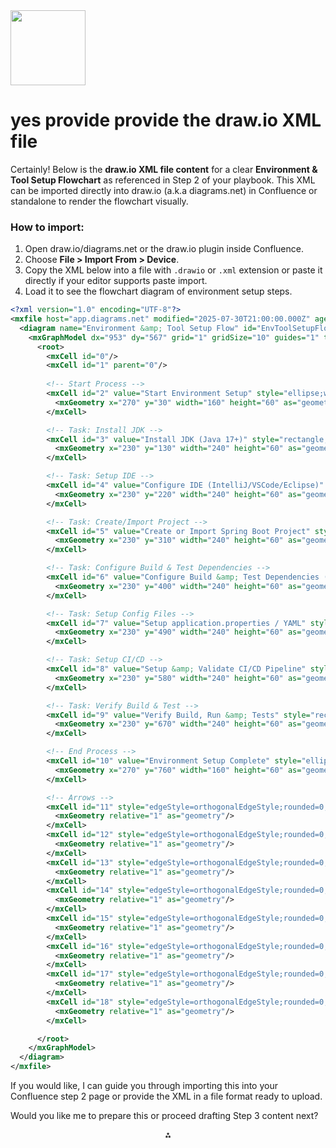 <img src="https://r2cdn.perplexity.ai/pplx-full-logo-primary-dark%402x.png" class="logo" width="120"/>

# yes provide provide the draw.io XML file

Certainly! Below is the **draw.io XML file content** for a clear **Environment \& Tool Setup Flowchart** as referenced in Step 2 of your playbook. This XML can be imported directly into draw.io (a.k.a diagrams.net) in Confluence or standalone to render the flowchart visually.

### How to import:

1. Open draw.io/diagrams.net or the draw.io plugin inside Confluence.
2. Choose **File > Import From > Device**.
3. Copy the XML below into a file with `.drawio` or `.xml` extension or paste it directly if your editor supports paste import.
4. Load it to see the flowchart diagram of environment setup steps.
```xml
<?xml version="1.0" encoding="UTF-8"?>
<mxfile host="app.diagrams.net" modified="2025-07-30T21:00:00.000Z" agent="5.0 (Windows)" etag="12345" version="16.4.2" type="device">
  <diagram name="Environment &amp; Tool Setup Flow" id="EnvToolSetupFlow">
    <mxGraphModel dx="953" dy="567" grid="1" gridSize="10" guides="1" tooltips="1" connect="1" arrows="1" fold="1" page="1" pageScale="1" pageWidth="850" pageHeight="1100" math="0" shadow="0">
      <root>
        <mxCell id="0"/>
        <mxCell id="1" parent="0"/>
        
        <!-- Start Process -->
        <mxCell id="2" value="Start Environment Setup" style="ellipse;whiteSpace=wrap;html=1;fillColor=#b3e5fc;strokeColor=#0288d1;" vertex="1" parent="1">
          <mxGeometry x="270" y="30" width="160" height="60" as="geometry"/>
        </mxCell>

        <!-- Task: Install JDK -->
        <mxCell id="3" value="Install JDK (Java 17+)" style="rectangle;whiteSpace=wrap;html=1;rounded=1;fillColor=#BBDEFB;strokeColor=#1976d2;" vertex="1" parent="1">
          <mxGeometry x="230" y="130" width="240" height="60" as="geometry"/>
        </mxCell>

        <!-- Task: Setup IDE -->
        <mxCell id="4" value="Configure IDE (IntelliJ/VSCode/Eclipse)" style="rectangle;whiteSpace=wrap;html=1;rounded=1;fillColor=#BBDEFB;strokeColor=#1976d2;" vertex="1" parent="1">
          <mxGeometry x="230" y="220" width="240" height="60" as="geometry"/>
        </mxCell>

        <!-- Task: Create/Import Project -->
        <mxCell id="5" value="Create or Import Spring Boot Project" style="rectangle;whiteSpace=wrap;html=1;rounded=1;fillColor=#BBDEFB;strokeColor=#1976d2;" vertex="1" parent="1">
          <mxGeometry x="230" y="310" width="240" height="60" as="geometry"/>
        </mxCell>

        <!-- Task: Configure Build & Test Dependencies -->
        <mxCell id="6" value="Configure Build &amp; Test Dependencies (Maven/Gradle)" style="rectangle;whiteSpace=wrap;html=1;rounded=1;fillColor=#BBDEFB;strokeColor=#1976d2;" vertex="1" parent="1">
          <mxGeometry x="230" y="400" width="240" height="60" as="geometry"/>
        </mxCell>

        <!-- Task: Setup Config Files -->
        <mxCell id="7" value="Setup application.properties / YAML" style="rectangle;whiteSpace=wrap;html=1;rounded=1;fillColor=#BBDEFB;strokeColor=#1976d2;" vertex="1" parent="1">
          <mxGeometry x="230" y="490" width="240" height="60" as="geometry"/>
        </mxCell>

        <!-- Task: Setup CI/CD -->
        <mxCell id="8" value="Setup &amp; Validate CI/CD Pipeline" style="rectangle;whiteSpace=wrap;html=1;rounded=1;fillColor=#BBDEFB;strokeColor=#1976d2;" vertex="1" parent="1">
          <mxGeometry x="230" y="580" width="240" height="60" as="geometry"/>
        </mxCell>

        <!-- Task: Verify Build & Test -->
        <mxCell id="9" value="Verify Build, Run &amp; Tests" style="rectangle;whiteSpace=wrap;html=1;rounded=1;fillColor=#C5E1A5;strokeColor=#558B2F;" vertex="1" parent="1">
          <mxGeometry x="230" y="670" width="240" height="60" as="geometry"/>
        </mxCell>

        <!-- End Process -->
        <mxCell id="10" value="Environment Setup Complete" style="ellipse;whiteSpace=wrap;html=1;fillColor=#aed581;strokeColor=#558b2f;" vertex="1" parent="1">
          <mxGeometry x="270" y="760" width="160" height="60" as="geometry"/>
        </mxCell>

        <!-- Arrows -->
        <mxCell id="11" style="edgeStyle=orthogonalEdgeStyle;rounded=0;orthogonalLoop=1;jettySize=auto;html=1;strokeColor=#1976d2;" edge="1" source="2" target="3" parent="1">
          <mxGeometry relative="1" as="geometry"/>
        </mxCell>
        <mxCell id="12" style="edgeStyle=orthogonalEdgeStyle;rounded=0;orthogonalLoop=1;jettySize=auto;html=1;strokeColor=#1976d2;" edge="1" source="3" target="4" parent="1">
          <mxGeometry relative="1" as="geometry"/>
        </mxCell>
        <mxCell id="13" style="edgeStyle=orthogonalEdgeStyle;rounded=0;orthogonalLoop=1;jettySize=auto;html=1;strokeColor=#1976d2;" edge="1" source="4" target="5" parent="1">
          <mxGeometry relative="1" as="geometry"/>
        </mxCell>
        <mxCell id="14" style="edgeStyle=orthogonalEdgeStyle;rounded=0;orthogonalLoop=1;jettySize=auto;html=1;strokeColor=#1976d2;" edge="1" source="5" target="6" parent="1">
          <mxGeometry relative="1" as="geometry"/>
        </mxCell>
        <mxCell id="15" style="edgeStyle=orthogonalEdgeStyle;rounded=0;orthogonalLoop=1;jettySize=auto;html=1;strokeColor=#1976d2;" edge="1" source="6" target="7" parent="1">
          <mxGeometry relative="1" as="geometry"/>
        </mxCell>
        <mxCell id="16" style="edgeStyle=orthogonalEdgeStyle;rounded=0;orthogonalLoop=1;jettySize=auto;html=1;strokeColor=#1976d2;" edge="1" source="7" target="8" parent="1">
          <mxGeometry relative="1" as="geometry"/>
        </mxCell>
        <mxCell id="17" style="edgeStyle=orthogonalEdgeStyle;rounded=0;orthogonalLoop=1;jettySize=auto;html=1;strokeColor=#1976d2;" edge="1" source="8" target="9" parent="1">
          <mxGeometry relative="1" as="geometry"/>
        </mxCell>
        <mxCell id="18" style="edgeStyle=orthogonalEdgeStyle;rounded=0;orthogonalLoop=1;jettySize=auto;html=1;strokeColor=#558b2f;strokeWidth=2;" edge="1" source="9" target="10" parent="1">
          <mxGeometry relative="1" as="geometry"/>
        </mxCell>

      </root>
    </mxGraphModel>
  </diagram>
</mxfile>
```

If you would like, I can guide you through importing this into your Confluence step 2 page or provide the XML in a file format ready to upload.

Would you like me to prepare this or proceed drafting Step 3 content next?

<div style="text-align: center">⁂</div>

[^1]: https://www.drawio.com/doc/faq/export-to-xml

[^2]: https://drawio-app.com/blog/choose-export-diagram-format/

[^3]: https://stackoverflow.com/questions/59416025/format-of-draw-io-xml-file

[^4]: https://drawio-app.com/blog/draw-io-training-exercise-10-export-and-import/

[^5]: https://www.drawio.com/doc/faq/export-diagram

[^6]: https://community.atlassian.com/forums/Confluence-questions/How-to-export-the-DrawIO-figure-into-xml-in-confluence/qaq-p/2392790

[^7]: https://docs.fileformat.com/web/drawio/

[^8]: https://docs.wpilib.org/en/2023_a/docs/contributing/frc-docs/drawio-saving-instructions.html

[^9]: https://www.reddit.com/r/drawio/comments/1jpin8u/is_there_a_xsd_or_specification_of_the_drawio_xml/

[^10]: https://www.youtube.com/watch?v=XBI3nKMoWGM


